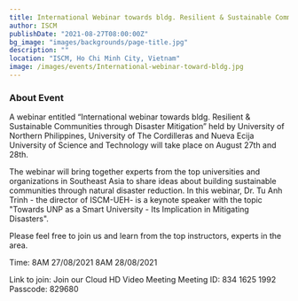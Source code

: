 ```yaml
---
title: International Webinar towards bldg. Resilient & Sustainable Communities through Disaster Mitigation"
author: ISCM
publishDate: "2021-08-27T08:00:00Z"
bg_image: "images/backgrounds/page-title.jpg"
description: ""
location: "ISCM, Ho Chi Minh City, Vietnam"
image: /images/events/International-webinar-toward-bldg.jpg
---
```


### About Event
<!--StartFragment-->

A webinar entitled “International webinar towards bldg. Resilient & Sustainable Communities through Disaster Mitigation” held by University of Northern Philippines, University of The Cordilleras and Nueva Ecija University of Science and Technology will take place on August 27th and 28th.

The webinar will bring together experts from the top universities and organizations in Southeast Asia to share ideas about building sustainable communities through natural disaster reduction. In this webinar, Dr. Tu Anh Trinh - the director of ISCM-UEH- is a keynote speaker with the topic "Towards UNP as a Smart University - Its Implication in Mitigating Disasters".

Please feel free to join us and learn from the top instructors, experts in the area.

Time: 8AM 27/08/2021
8AM 28/08/2021

Link to join: Join our Cloud HD Video Meeting
Meeting ID: 834 1625 1992
Passcode: 829680


<!--EndFragment-->
